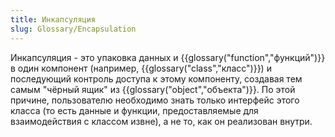 ```yaml
---
title: Инкапсуляция
slug: Glossary/Encapsulation
---
```


Инкапсуляция - это упаковка данных и {{glossary("function","функций")}} в один компонент (например, {{glossary("class","класс")}}) и последующий контроль доступа к этому компоненту, создавая тем самым "чёрный ящик" из {{glossary("object","объекта")}}. По этой причине, пользователю необходимо знать только интерфейс этого класса (то есть данные и функции, предоставляемые для взаимодействия с классом извне), а не то, как он реализован внутри.
